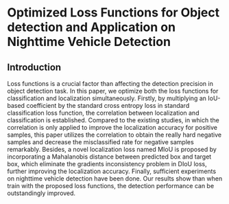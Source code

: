 # Optimized Loss Functions for Object detection and Application on Nighttime Vehicle Detection
## Introduction
Loss functions is a crucial factor than affecting the detection precision in object detection task. In this paper, we optimize both the loss functions for classification and localization simultaneously. Firstly, by multiplying an IoU-based coefficient by the standard cross entropy loss in standard classification loss function, the correlation between localization and classification is established. Compared to the existing studies, in which the correlation is only applied to improve the localization accuracy for positive samples, this paper utilizes the correlation to obtain the really hard negative samples and decrease the misclassified rate for negative samples remarkably. Besides, a novel localization loss named MIoU is proposed by incorporating a Mahalanobis distance between predicted box and target box, which eliminate the gradients inconsistency problem in DIoU loss, further improving the localization accuracy. Finally, sufficient experiments on nighttime vehicle detection have been done. Our results show than when train with the proposed loss functions, the detection performance can be outstandingly improved. 
